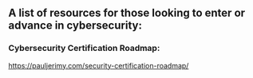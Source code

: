 ## A list of resources for those looking to enter or advance in cybersecurity:


### Cybersecurity Certification Roadmap:
https://pauljerimy.com/security-certification-roadmap/
